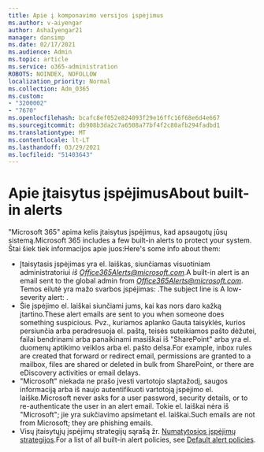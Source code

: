 ```yaml
---
title: Apie į komponavimo versijos įspėjimus
ms.author: v-aiyengar
author: AshaIyengar21
manager: dansimp
ms.date: 02/17/2021
ms.audience: Admin
ms.topic: article
ms.service: o365-administration
ROBOTS: NOINDEX, NOFOLLOW
localization_priority: Normal
ms.collection: Adm_O365
ms.custom:
- "3200002"
- "7670"
ms.openlocfilehash: bcafc8ef052e824093f29e16ffc16f68e6d4e667
ms.sourcegitcommit: db908b3da2c7a6508a77bf4f2c80afb294fadbd1
ms.translationtype: MT
ms.contentlocale: lt-LT
ms.lasthandoff: 03/29/2021
ms.locfileid: "51403643"
---
```

# <a name="about-built-in-alerts"></a><span data-ttu-id="5e8d0-102">Apie įtaisytus įspėjimus</span><span class="sxs-lookup"><span data-stu-id="5e8d0-102">About built-in alerts</span></span>

<span data-ttu-id="5e8d0-103">"Microsoft 365" apima kelis įtaisytus įspėjimus, kad apsaugotų jūsų sistemą.</span><span class="sxs-lookup"><span data-stu-id="5e8d0-103">Microsoft 365 includes a few built-in alerts to protect your system.</span></span> <span data-ttu-id="5e8d0-104">Štai šiek tiek informacijos apie juos:</span><span class="sxs-lookup"><span data-stu-id="5e8d0-104">Here's some info about them:</span></span>

- <span data-ttu-id="5e8d0-105">Įtaisytasis įspėjimas yra el. laiškas, siunčiamas visuotiniam administratoriui *iš Office365Alerts@microsoft.com*.</span><span class="sxs-lookup"><span data-stu-id="5e8d0-105">A built-in alert is an email sent to the global admin from *Office365Alerts@microsoft.com*.</span></span> <span data-ttu-id="5e8d0-106">Temos eilutė yra mažo svarbos įspėjimas: <name of alert policy> .</span><span class="sxs-lookup"><span data-stu-id="5e8d0-106">The subject line is A low-severity alert: <name of alert policy>.</span></span>
- <span data-ttu-id="5e8d0-107">Šie įspėjimo el. laiškai siunčiami jums, kai kas nors daro kažką įtartino.</span><span class="sxs-lookup"><span data-stu-id="5e8d0-107">These alert emails are sent to you when someone does something suspicious.</span></span> <span data-ttu-id="5e8d0-108">Pvz., kuriamos aplanko Gauta taisyklės, kurios persiunčia arba peradresuoja el. paštą, teisės suteikiamos pašto dėžutei, failai bendrinami arba panaikinami masiškai iš "SharePoint" arba yra el. duomenų aptikimo veiklos arba el. pašto delsa.</span><span class="sxs-lookup"><span data-stu-id="5e8d0-108">For example, inbox rules are created that forward or redirect email, permissions are granted to a mailbox, files are shared or deleted in bulk from SharePoint, or there are eDiscovery activities or email delays.</span></span>
- <span data-ttu-id="5e8d0-109">"Microsoft" niekada ne prašo įvesti vartotojo slaptažodį, saugos informaciją arba iš naujo autentifikuoti vartotoją įspėjimo el. laiške.</span><span class="sxs-lookup"><span data-stu-id="5e8d0-109">Microsoft never asks for a user password, security details, or to re-authenticate the user in an alert email.</span></span> <span data-ttu-id="5e8d0-110">Tokie el. laiškai nėra iš "Microsoft"; jie yra sukčiavimo apsimetant el. laiškai.</span><span class="sxs-lookup"><span data-stu-id="5e8d0-110">Such emails are not from Microsoft; they are phishing emails.</span></span>
- <span data-ttu-id="5e8d0-111">Visų įtaisytųjų įspėjimų strategijų sąrašą žr. [Numatytosios įspėjimų strategijos](https://go.microsoft.com/fwlink/?linkid=2103170).</span><span class="sxs-lookup"><span data-stu-id="5e8d0-111">For a list of all built-in alert policies, see [Default alert policies](https://go.microsoft.com/fwlink/?linkid=2103170).</span></span>